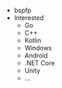 - bspfp
- Interested
  - Go
  - C++
  - Kotlin
  - Windows
  - Android
  - .NET Core
  - Unity
  - ...

